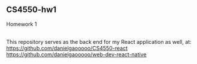 ## CS4550-hw1
Homework 1 <br><br>

This repository serves as the back end for my React application as well, at: <br>
https://github.com/danielgaooooo/CS4550-react <br>
https://github.com/danielgaooooo/web-dev-react-native <br>
